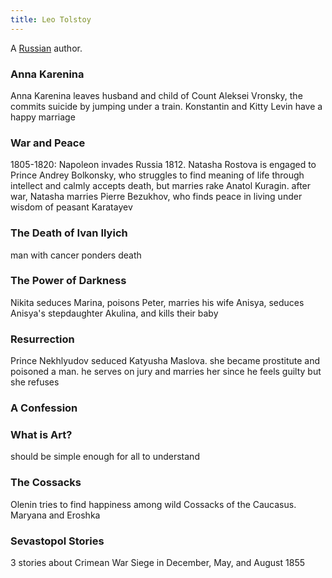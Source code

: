 ```yaml
---
title: Leo Tolstoy
---
```


A [Russian](../index.html) author.

### Anna Karenina

Anna Karenina leaves husband and child of Count Aleksei Vronsky, the commits suicide by jumping under a train. Konstantin and Kitty Levin have a happy marriage

### War and Peace

1805-1820: Napoleon invades Russia 1812. Natasha Rostova is engaged to Prince Andrey Bolkonsky, who struggles to find meaning of life through intellect and calmly accepts death, but marries rake Anatol Kuragin. after war, Natasha marries Pierre Bezukhov, who finds peace in living under wisdom of peasant Karatayev

### The Death of Ivan Ilyich

man with cancer ponders death

### The Power of Darkness

Nikita seduces Marina, poisons Peter, marries his wife Anisya, seduces Anisya's stepdaughter Akulina, and kills their baby

### Resurrection

Prince Nekhlyudov seduced Katyusha Maslova. she became prostitute and poisoned a man. he serves on jury and marries her since he feels guilty but she refuses

### A Confession

### What is Art?

should be simple enough for all to understand

### The Cossacks

Olenin tries to find happiness among wild Cossacks of the Caucasus. Maryana and Eroshka

### Sevastopol Stories

3 stories about Crimean War Siege in December, May, and August 1855

